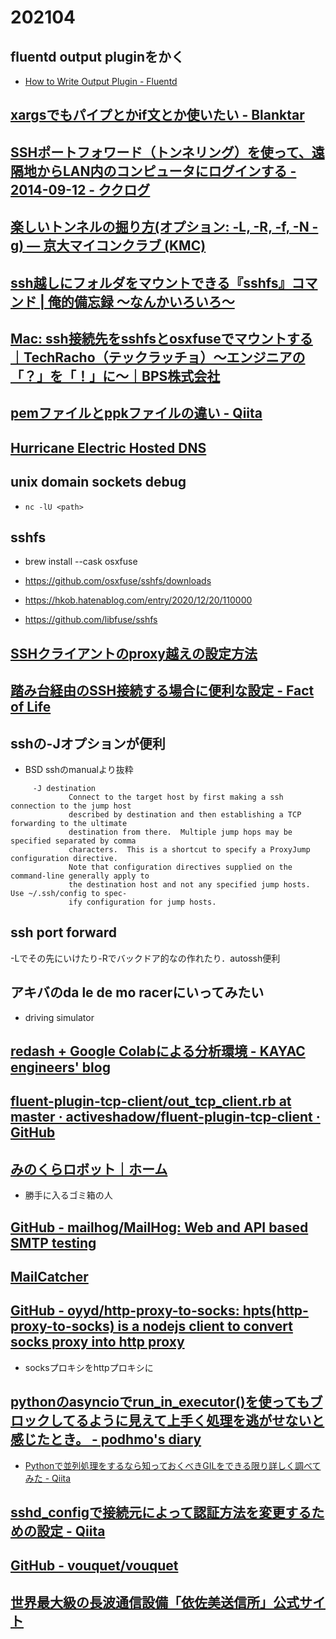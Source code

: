 # 202104

## fluentd output pluginをかく
- [How to Write Output Plugin - Fluentd](https://docs.fluentd.org/plugin-development/api-plugin-output)

## [xargsでもパイプとかif文とか使いたい - Blanktar](https://blanktar.jp/blog/2015/08/xargs-pipe-if)

## [SSHポートフォワード（トンネリング）を使って、遠隔地からLAN内のコンピュータにログインする - 2014-09-12 - ククログ](https://www.clear-code.com/blog/2014/9/12.html)

## [楽しいトンネルの掘り方(オプション: -L, -R, -f, -N -g) — 京大マイコンクラブ (KMC)](https://www.kmc.gr.jp/advent-calendar/ssh/2013/12/09/tunnel2.html)

## [ssh越しにフォルダをマウントできる『sshfs』コマンド | 俺的備忘録 〜なんかいろいろ〜](https://orebibou.com/ja/home/201501/20150127_001/)

## [Mac: ssh接続先をsshfsとosxfuseでマウントする｜TechRacho（テックラッチョ）〜エンジニアの「？」を「！」に〜｜BPS株式会社](https://techracho.bpsinc.jp/hachi8833/2019_02_05/66454)

## [pemファイルとppkファイルの違い - Qiita](https://qiita.com/one_punch_man/items/2ad8b4664ed012bee5a7)

## [Hurricane Electric Hosted DNS](https://dns.he.net/)

## unix domain sockets debug
- `nc -lU <path>`

## sshfs
- brew install --cask osxfuse
- https://github.com/osxfuse/sshfs/downloads

- https://hkob.hatenablog.com/entry/2020/12/20/110000
- https://github.com/libfuse/sshfs

## [SSHクライアントのproxy越えの設定方法](https://www.bigbang.mydns.jp/sshproxy-x.htm)

## [踏み台経由のSSH接続する場合に便利な設定 - Fact of Life](http://www.fact-of-life.com/entry/2016/08/05/103951)

## sshの-Jオプションが便利
- BSD sshのmanualより抜粋
```
     -J destination
             Connect to the target host by first making a ssh connection to the jump host
             described by destination and then establishing a TCP forwarding to the ultimate
             destination from there.  Multiple jump hops may be specified separated by comma
             characters.  This is a shortcut to specify a ProxyJump configuration directive.
             Note that configuration directives supplied on the command-line generally apply to
             the destination host and not any specified jump hosts.  Use ~/.ssh/config to spec-
             ify configuration for jump hosts.
```

## ssh port forward
-Lでその先にいけたり-Rでバックドア的なの作れたり．autossh便利

## アキバのda le de mo racerにいってみたい
- driving simulator

## [redash + Google Colabによる分析環境 - KAYAC engineers' blog](https://techblog.kayac.com/analysis-using-redash-and-google-colab)

## [fluent-plugin-tcp-client/out_tcp_client.rb at master · activeshadow/fluent-plugin-tcp-client · GitHub](https://github.com/activeshadow/fluent-plugin-tcp-client/blob/master/lib/fluent/plugin/out_tcp_client.rb)

## [みのくらロボット｜ホーム](http://www.minokura.net/)
- 勝手に入るゴミ箱の人

## [GitHub - mailhog/MailHog: Web and API based SMTP testing](https://github.com/mailhog/MailHog)

## [MailCatcher](https://mailcatcher.me/)

## [GitHub - oyyd/http-proxy-to-socks: hpts(http-proxy-to-socks) is a nodejs client to convert socks proxy into http proxy](https://github.com/oyyd/http-proxy-to-socks)
- socksプロキシをhttpプロキシに

## [pythonのasyncioでrun_in_executor()を使ってもブロックしてるように見えて上手く処理を逃がせないと感じたとき。 - podhmo's diary](https://pod.hatenablog.com/entry/2019/03/21/162511)
- [Pythonで並列処理をするなら知っておくべきGILをできる限り詳しく調べてみた - Qiita](https://qiita.com/ttiger55/items/5e1d5a3405d2b3ef8f40)

## [sshd_configで接続元によって認証方法を変更するための設定 - Qiita](https://qiita.com/ljourm/items/c38d1287be2f5d9eaa35)

## [GitHub - vouquet/vouquet](https://github.com/vouquet/vouquet)

## [世界最大級の長波通信設備「依佐美送信所」公式サイト](https://yosami-radio-ts.sakura.ne.jp/)
